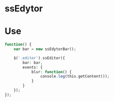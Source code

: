 ssEdytor
==

Use
=
```php
function() {
	var bar = new ssEdytorBar();

	$('.editor').ssEditor({
		bar: bar,
		events: {
			blur: function() {
				console.log(this.getContent());
			}
		}
	});
});
```

